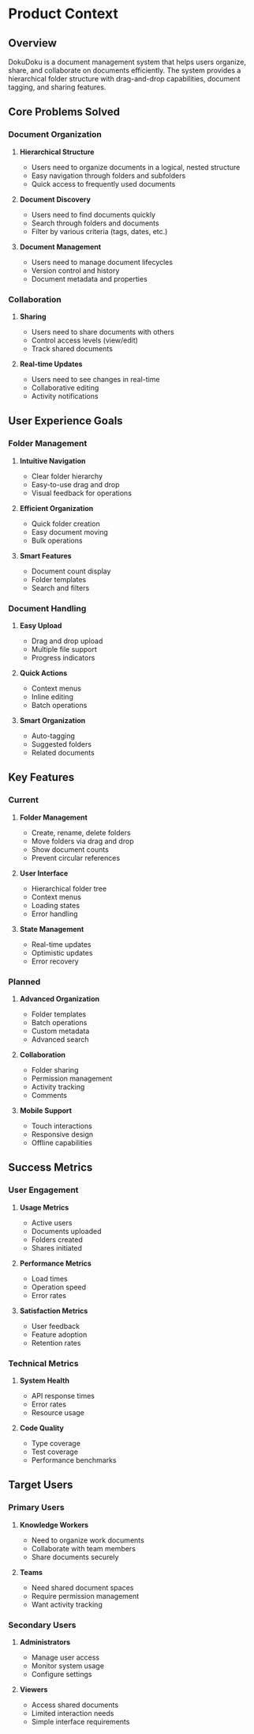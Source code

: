 # Product Context

## Overview
DokuDoku is a document management system that helps users organize, share, and collaborate on documents efficiently. The system provides a hierarchical folder structure with drag-and-drop capabilities, document tagging, and sharing features.

## Core Problems Solved

### Document Organization
1. **Hierarchical Structure**
   - Users need to organize documents in a logical, nested structure
   - Easy navigation through folders and subfolders
   - Quick access to frequently used documents

2. **Document Discovery**
   - Users need to find documents quickly
   - Search through folders and documents
   - Filter by various criteria (tags, dates, etc.)

3. **Document Management**
   - Users need to manage document lifecycles
   - Version control and history
   - Document metadata and properties

### Collaboration
1. **Sharing**
   - Users need to share documents with others
   - Control access levels (view/edit)
   - Track shared documents

2. **Real-time Updates**
   - Users need to see changes in real-time
   - Collaborative editing
   - Activity notifications

## User Experience Goals

### Folder Management
1. **Intuitive Navigation**
   - Clear folder hierarchy
   - Easy-to-use drag and drop
   - Visual feedback for operations

2. **Efficient Organization**
   - Quick folder creation
   - Easy document moving
   - Bulk operations

3. **Smart Features**
   - Document count display
   - Folder templates
   - Search and filters

### Document Handling
1. **Easy Upload**
   - Drag and drop upload
   - Multiple file support
   - Progress indicators

2. **Quick Actions**
   - Context menus
   - Inline editing
   - Batch operations

3. **Smart Organization**
   - Auto-tagging
   - Suggested folders
   - Related documents

## Key Features

### Current
1. **Folder Management**
   - Create, rename, delete folders
   - Move folders via drag and drop
   - Show document counts
   - Prevent circular references

2. **User Interface**
   - Hierarchical folder tree
   - Context menus
   - Loading states
   - Error handling

3. **State Management**
   - Real-time updates
   - Optimistic updates
   - Error recovery

### Planned
1. **Advanced Organization**
   - Folder templates
   - Batch operations
   - Custom metadata
   - Advanced search

2. **Collaboration**
   - Folder sharing
   - Permission management
   - Activity tracking
   - Comments

3. **Mobile Support**
   - Touch interactions
   - Responsive design
   - Offline capabilities

## Success Metrics

### User Engagement
1. **Usage Metrics**
   - Active users
   - Documents uploaded
   - Folders created
   - Shares initiated

2. **Performance Metrics**
   - Load times
   - Operation speed
   - Error rates

3. **Satisfaction Metrics**
   - User feedback
   - Feature adoption
   - Retention rates

### Technical Metrics
1. **System Health**
   - API response times
   - Error rates
   - Resource usage

2. **Code Quality**
   - Type coverage
   - Test coverage
   - Performance benchmarks

## Target Users

### Primary Users
1. **Knowledge Workers**
   - Need to organize work documents
   - Collaborate with team members
   - Share documents securely

2. **Teams**
   - Need shared document spaces
   - Require permission management
   - Want activity tracking

### Secondary Users
1. **Administrators**
   - Manage user access
   - Monitor system usage
   - Configure settings

2. **Viewers**
   - Access shared documents
   - Limited interaction needs
   - Simple interface requirements 